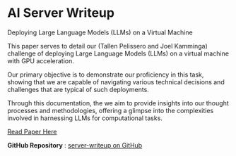 # AI Server Writeup

Deploying Large Language Models (LLMs) on a Virtual Machine

This paper serves to detail our (Tallen Pelissero and Joel Kamminga) challenge of deploying Large Language Models (LLMs) on a virtual machine with GPU acceleration.

Our primary objective is to demonstrate our proficiency in this task, showing that we are capable of navigating various technical decisions and challenges that are typical of such deployments. 

Through this documentation, the we aim to provide insights into our thought processes and methodologies, offering a glimpse into the complexities involved in harnessing LLMs for computational tasks.

[Read Paper Here](/writeUp.md)


**GitHub Repository** : [server-writeup on GitHub](https://github.com/TallenPeli/server-writeup)